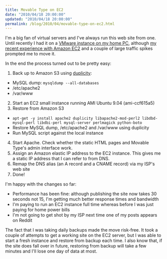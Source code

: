 ```yaml
---
title: Movable Type on EC2
date: "2010/04/18 20:00:00"
updated: "2010/04/18 20:00:00"
permalink: /blog/2010/04/movable-type-on-ec2.html
---
```

I'm a big fan of virtual servers and I've always run this web site from one. Until recently I had it on a [VMware instance on my home PC](http://www.partario.com/blog/2009/04/first-post.html), although [my recent experience with Amazon EC2](http://www.partario.com/blog/2010/03/a-render-farm-in-haskell.html) and a couple of large traffic spikes prompted me to move it.

In the end the process turned out to be pretty easy:

 1. Back up to Amazon S3 using [duplicity](http://duplicity.nongnu.org/):
  * MySQL dump: `mysqldump --all-databases`
  * /etc/apache2
  * /var/www
 2. Start an EC2 small instance running AMI Ubuntu 9.04 (ami-ccf615a5)
 3. Restore from Amazon S3
  * `apt-get -y install apache2 duplicity libapache2-mod-perl2 libdbd-mysql-perl libdbi-perl mysql-server perlmagick python-boto`
  * Restore MySQL dump, /etc/apache2 and /var/www using duplicity
  * Run MySQL script against the local instance
 4. Start Apache. Check whether the static HTML pages and Movable Type's admin interface work.
 5. Assign an Amazon elastic IP address to the EC2 instance. This gives me a static IP address that I can refer to from DNS.
 6. Remap the DNS alias (an A record and a CNAME record) via my ISP's web site
 7. Done!

I'm happy with the changes so far:

 * Performance has been fine: although publishing the site now takes 30 seconds not 15, I'm getting much better response times and bandwidth
 * I'm paying to run an EC2 instance full time whereas before I was just paying for home power bills
 * I'm not going to get shot by my ISP next time one of my posts appears on Reddit

The fact that I was taking daily backups made the move risk-free. It took a couple of attempts to get a working site on the EC2 server, but I was able to start a fresh instance and restore from backup each time. I also know that, if the site does fall over in future, restoring from backup will take a few minutes and I'll lose one day of data at most.
